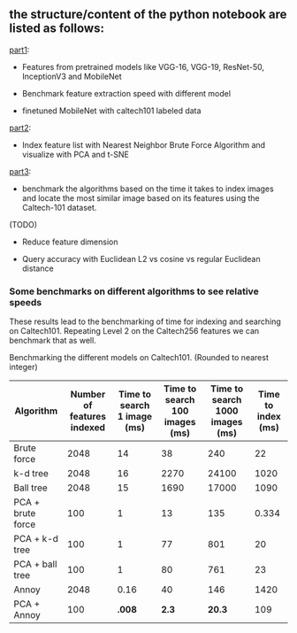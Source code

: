 ## the structure/content of the python notebook are listed as follows:

[part1](part1-feature-extraction.ipynb):

* Features from pretrained models like VGG-16, VGG-19, ResNet-50, InceptionV3 and MobileNet

* Benchmark feature extraction speed with different model 

* finetuned MobileNet with caltech101 labeled data


[part2](part2-similarity-search.ipynb): 

* Index feature list with Nearest Neighbor Brute Force Algorithm and visualize with PCA and t-SNE



[part3](part3-similarity-search.ipynb): 

* benchmark the algorithms based on the time it takes to index images and locate the most similar image based on its features using the Caltech-101 dataset.



(TODO)

* Reduce feature dimension 

* Query accuracy with Euclidean L2  vs  cosine vs regular Euclidean distance

### Some benchmarks on different algorithms to see relative speeds

These results lead to the benchmarking of time for indexing and searching on Caltech101. Repeating Level 2 on the Caltech256 features we can benchmark that as well. 

Benchmarking the different models on Caltech101. (Rounded to nearest integer)

| Algorithm | Number of features indexed | Time to search 1 image (ms) | Time to search 100 images (ms)  | Time to search 1000 images (ms)  | Time to index (ms)    |
|-------------|----------------------------|------------------------|---------------------------|---|---|
| Brute force | 2048 | 14 | 38 | 240 | 22 | 
| k-d tree | 2048 | 16 | 2270 | 24100 | 1020    |
| Ball tree | 2048 | 15 | 1690 | 17000 | 1090   |
| PCA + brute force | 100 | 1 | 13 | 135 | 0.334   |
| PCA + k-d tree | 100 | 1 | 77 | 801 | 20   |
| PCA + ball tree | 100 | 1 | 80 | 761 |  23   |
| Annoy | 2048 | 0.16 | 40    | 146 | 1420 |
| PCA + Annoy | 100 | **.008** | **2.3**   | **20.3** | 109 | 



